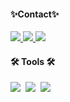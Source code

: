 <h4>✨Contact✨</h4>
<div>
  <a href="https://www.linkedin.com/in/sehyun-park-a5377029b/">
    <img src="https://img.shields.io/badge/SehyunPark-0A66C2?style=for-the-badge&logo=LinkedIn"/>
  </a>
  <a href="mailto:hmhlover89@gmail.com">
    <img src="https://img.shields.io/badge/GMail-EA4335?style=for-the-badge&logo=gmail&logoColor=white"/>
  </a>
  <a href="https://hyunny-lifelog.tistory.com/">
    <img src="https://img.shields.io/badge/StudyLog-36465D?style=for-the-badge&logo=tumblr&logoColor=white"/>
  </a>
</div>

<h4>🛠 Tools 🛠</h4>
<div>
  <img src="https://img.shields.io/badge/git-F05033.svg?style=for-the-badge&logo=git&logoColor=white" />&nbsp
  <img src="https://img.shields.io/badge/github-181717.svg?style=for-the-badge&logo=github&logoColor=white" />&nbsp
  <img src="https://img.shields.io/badge/Notion-F3F3F3.svg?style=for-the-badge&logo=notion&logoColor=black" />&nbsp
</div>

